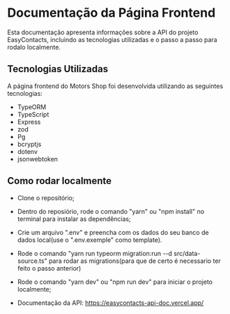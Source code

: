# Documentação da Página Frontend

Esta documentação apresenta informações sobre a API do projeto EasyContacts, incluindo as tecnologias utilizadas e o passo a passo para rodalo localmente.

## Tecnologias Utilizadas

A página frontend do Motors Shop foi desenvolvida utilizando as seguintes tecnologias:

- TypeORM
- TypeScript
- Express
- zod
- Pg
- bcryptjs
- dotenv
- jsonwebtoken

## Como rodar localmente
- Clone o repositório;
- Dentro do reposiório, rode o comando "yarn" ou "npm install" no terminal para instalar as dependências;
- Crie um arquivo ".env" e preencha com os dados do seu banco de dados local(use o ".env.exemple" como template).
- Rode o comando "yarn run typeorm migration:run --d src/data-source.ts" para rodar as migrations(para que de certo é necessario ter feito o passo anterior)
- Rode o comando "yarn dev" ou "npm run dev" para iniciar o projeto localmente;

- Documentação da API: https://easycontacts-api-doc.vercel.app/

